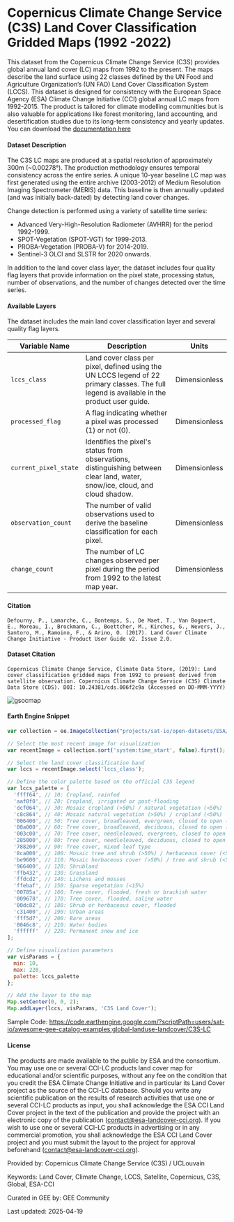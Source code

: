 # Copernicus Climate Change Service (C3S) Land Cover Classification Gridded Maps (1992 -2022)

This dataset from the Copernicus Climate Change Service (C3S) provides global annual land cover (LC) maps from 1992 to the present. The maps describe the land surface using 22 classes defined by the UN Food and Agriculture Organization’s (UN FAO) Land Cover Classification System (LCCS). This dataset is designed for consistency with the European Space Agency (ESA) Climate Change Initiative (CCI) global annual LC maps from 1992-2015. The product is tailored for climate modelling communities but is also valuable for applications like forest monitoring, land accounting, and desertification studies due to its long-term consistency and yearly updates. You can download the [documentation here](https://dast.copernicus-climate.eu/documents/satellite-land-cover/WP2-FDDP-LC-2021-2022-SENTINEL3-300m-v2.1.1_PUGS_v1.1_final.pdf)

#### Dataset Description

The C3S LC maps are produced at a spatial resolution of approximately 300m (~0.00278°). The production methodology ensures temporal consistency across the entire series. A unique 10-year baseline LC map was first generated using the entire archive (2003-2012) of Medium Resolution Imaging Spectrometer (MERIS) data. This baseline is then annually updated (and was initially back-dated) by detecting land cover changes.

Change detection is performed using a variety of satellite time series:

* Advanced Very-High-Resolution Radiometer (AVHRR) for the period 1992-1999.
* SPOT-Vegetation (SPOT-VGT) for 1999-2013.
* PROBA-Vegetation (PROBA-V) for 2014-2019.
* Sentinel-3 OLCI and SLSTR for 2020 onwards.

In addition to the land cover class layer, the dataset includes four quality flag layers that provide information on the pixel state, processing status, number of observations, and the number of changes detected over the time series.

#### Available Layers

The dataset includes the main land cover classification layer and several quality flag layers.

| Variable Name | Description | Units |
|---------------|-------------|-------|
| `lccs_class` | Land cover class per pixel, defined using the UN LCCS legend of 22 primary classes. The full legend is available in the product user guide.| Dimensionless |
| `processed_flag` | A flag indicating whether a pixel was processed (1) or not (0). | Dimensionless |
| `current_pixel_state` | Identifies the pixel's status from observations, distinguishing between clear land, water, snow/ice, cloud, and cloud shadow. | Dimensionless |
| `observation_count` | The number of valid observations used to derive the baseline classification for each pixel. | Dimensionless |
| `change_count` | The number of LC changes observed per pixel during the period from 1992 to the latest map year. | Dimensionless |

#### Citation

```
Defourny, P., Lamarche, C., Bontemps, S., De Maet, T., Van Bogaert, E., Moreau, I., Brockmann, C., Boettcher, M., Kirches, G., Wevers, J., Santoro, M., Ramoino, F., & Arino, O. (2017). Land Cover Climate Change Initiative - Product User Guide v2. Issue 2.0.
```

#### Dataset Citation

```
Copernicus Climate Change Service, Climate Data Store, (2019): Land cover classification gridded maps from 1992 to present derived from satellite observation. Copernicus Climate Change Service (C3S) Climate Data Store (CDS). DOI: 10.24381/cds.006f2c9a (Accessed on DD-MMM-YYYY)
```

![gsocmap](../images/c3slc.png)

#### Earth Engine Snippet

```javascript
var collection = ee.ImageCollection("projects/sat-io/open-datasets/ESA/C3S-LC-L4-LCCS");

// Select the most recent image for visualization
var recentImage = collection.sort('system:time_start', false).first();

// Select the land cover classification band
var lccs = recentImage.select('lccs_class');

// Define the color palette based on the official C3S legend
var lccs_palette = [
  'ffff64', // 10: Cropland, rainfed
  'aaf0f0', // 20: Cropland, irrigated or post-flooding
  'dcf064', // 30: Mosaic cropland (>50%) / natural vegetation (<50%)
  'c8c864', // 40: Mosaic natural vegetation (>50%) / cropland (<50%)
  '006400', // 50: Tree cover, broadleaved, evergreen, closed to open (>15%)
  '00a000', // 60: Tree cover, broadleaved, deciduous, closed to open (>15%)
  '003c00', // 70: Tree cover, needleleaved, evergreen, closed to open (>15%)
  '285000', // 80: Tree cover, needleleaved, deciduous, closed to open (>15%)
  '788200', // 90: Tree cover, mixed leaf type
  '8ca000', // 100: Mosaic tree and shrub (>50%) / herbaceous cover (<50%)
  'be9600', // 110: Mosaic herbaceous cover (>50%) / tree and shrub (<50%)
  '966400', // 120: Shrubland
  'ffb432', // 130: Grassland
  'ffdcd2', // 140: Lichens and mosses
  'ffebaf', // 150: Sparse vegetation (<15%)
  '00785a', // 160: Tree cover, flooded, fresh or brackish water
  '009678', // 170: Tree cover, flooded, saline water
  '00dc82', // 180: Shrub or herbaceous cover, flooded
  'c31400', // 190: Urban areas
  'fff5d7', // 200: Bare areas
  '0046c8', // 210: Water bodies
  'ffffff'  // 220: Permanent snow and ice
];

// Define visualization parameters
var visParams = {
  min: 10,
  max: 220,
  palette: lccs_palette
};

// Add the layer to the map
Map.setCenter(0, 0, 2);
Map.addLayer(lccs, visParams, 'C3S Land Cover');
```

Sample Code: https://code.earthengine.google.com/?scriptPath=users/sat-io/awesome-gee-catalog-examples:global-landuse-landcover/C3S-LC

#### License

The products are made available to the public by ESA and the consortium. You may use one or several CCI-LC products land cover map for educational and/or scientific purposes, without any fee on the condition that you credit the ESA Climate Change Initiative and in particular its Land Cover project as the source of the CCI-LC database. Should you write any scientific publication on the results of research activities that use one or several CCI-LC products as input, you shall acknowledge the ESA CCI Land Cover project in the text of the publication and provide the project with an electronic copy of the publication (contact@esa-landcover-cci.org). If you wish to use one or several CCI-LC products in advertising or in any commercial promotion, you shall acknowledge the ESA CCI Land Cover project and you must submit the layout to the project for approval beforehand (contact@esa-landcover-cci.org).

Provided by: Copernicus Climate Change Service (C3S) / UCLouvain

Keywords: Land Cover, Climate Change, LCCS, Satellite, Copernicus, C3S, Global, ESA-CCI

Curated in GEE by: GEE Community

Last updated: 2025-04-19
